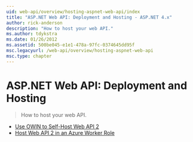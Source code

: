 ```yaml
---
uid: web-api/overview/hosting-aspnet-web-api/index
title: "ASP.NET Web API: Deployment and Hosting - ASP.NET 4.x"
author: rick-anderson
description: "How to host your web API."
ms.author: tdykstra
ms.date: 01/26/2012
ms.assetid: 500be045-e1e1-478a-97fc-0374645dd95f
msc.legacyurl: /web-api/overview/hosting-aspnet-web-api
msc.type: chapter
---
```

# ASP.NET Web API: Deployment and Hosting

> How to host your web API.

- [Use OWIN to Self-Host Web API 2](use-owin-to-self-host-web-api.md)
- [Host Web API 2 in an Azure Worker Role](host-aspnet-web-api-in-an-azure-worker-role.md)

